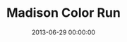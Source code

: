 ---
layout: post
date:   2013-06-29 00:00:00
title: Madison Color Run
categories: fun
picture: /assets/fun/madisoncolorrun.jpg
summary: June 29, 2013</br>Photographed some friends running in the Madison, WI 5k Color Run
---